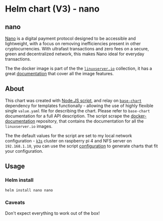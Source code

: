 # Helm chart (V3) - nano

## nano

[Nano](https://nano.org/) is a digital payment protocol designed to be accessible and lightweight, with a focus on removing inefficiencies present in other cryptocurrencies. With ultrafast transactions and zero fees on a secure, green and decentralized network, this makes Nano ideal for everyday transactions.

The the docker image is part of the the [`linuxserver.io`](https://www.linuxserver.io/) collection, it has a great [documentation](https://github.com/linuxserver/docker-nano) that cover all the image features.

## About

This chart was created with [Node.JS script](https://ekavallieri.github.io/public-helm-charts//scripts/nodejs), and relay on [`base-chart`](https://ekavallieri.github.io/public-helm-charts//base-chart) dependency for templates functionally - allowing the use of highly flexible single `value.yaml` file for describing the chart. Please refer to `base-chart` documentation for a full API description. The script scrape the [docker-documentation](https://github.com/linuxserver/docker-documentation) repository, that contains the documentation for all the `linuxserver.io` images.

The the default values for the script are set to my local network configuration - [`k3s`](https://k3s.io/) cluster on raspberry pi 4 and NFS server on `192.168.1.10`, you can use the script [configuration](https://ekavallieri.github.io/public-helm-charts//scripts/nodejs/config.js) to generate charts that fit your configuration.


## Usage

### Helm install

```bash
helm install nano nano
```

### Caveats

Don't expect everything to work out of the box!
